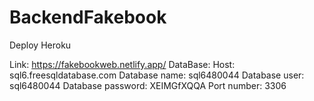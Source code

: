# BackendFakebook
Deploy Heroku

Link: https://fakebookweb.netlify.app/
DataBase: 
Host: sql6.freesqldatabase.com
Database name: sql6480044
Database user: sql6480044
Database password: XEIMGfXQQA
Port number: 3306
